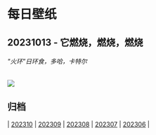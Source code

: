 # 每日壁纸

## 20231013 - 它燃烧，燃烧，燃烧

###### "火环”日环食，多哈，卡特尔

![](https://www.bing.com/th?id=OHR.RingEclipse_ZH-CN7063841581_UHD.jpg)

## 归档

| [202310](/202310/README.md)
| [202309](/202309/README.md)
| [202308](/202308/README.md)
| [202307](/202307/README.md)
| [202306](/202306/README.md)
|